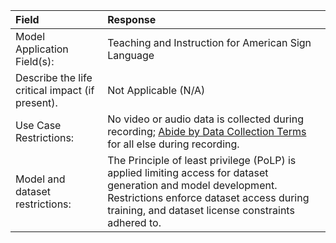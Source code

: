 Field                                               |  Response
:---------------------------------------------------|:----------------------------------
Model Application Field(s):                               |  Teaching and Instruction for American Sign Language
Describe the life critical impact (if present).   |  Not Applicable (N/A)
Use Case Restrictions:                              |  No video or audio data is collected during recording; [Abide by Data Collection Terms](https://signs-ai.com/datacollectionterms) for all else during recording. 
Model and dataset restrictions:            |  The Principle of least privilege (PoLP) is applied limiting access for dataset generation and model development.  Restrictions enforce dataset access during training, and dataset license constraints adhered to.
